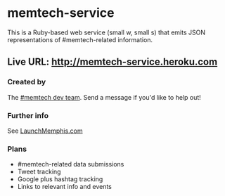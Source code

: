 # memtech-service
This is a Ruby-based web service (small w, small s) that emits JSON representations of #memtech-related information.

## Live URL: http://memtech-service.heroku.com

### Created by
The [#memtech dev team](https://github.com/memtech-dev).  Send a message if you'd like to help out!

### Further info
See [LaunchMemphis.com](http://www.launchmemphis.com/memtech/)

### Plans
* #memtech-related data submissions
* Tweet tracking
* Google plus hashtag tracking
* Links to relevant info and events
